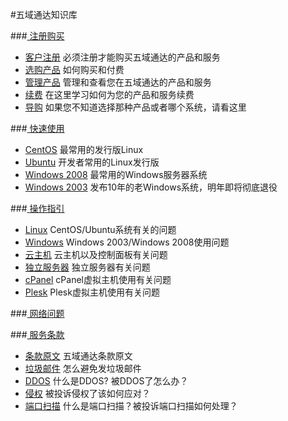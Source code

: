 <!-- --- title: 五域通达知识库 -->
#五域通达知识库

###[<i class="icon-shopping-cart"></i> 注册购买](/tag/客户中心)

*  [<i class="icon-key"></i> 客户注册](/2012-11-22-how-to-sign-up) 必须注册才能购买五域通达的产品和服务
*  [<i class="icon-shopping-cart"></i>选购产品](/buy-products) 如何购买和付费
*  [<i class="icon-dashboard"></i> 管理产品](/manage-products) 管理和查看您在五域通达的产品和服务
*  [<i class="icon-credit-card"></i> 续费](/2012-12-24-how-to-renew) 在这里学习如何为您的产品和服务续费
*  [<i class="icon-hand-right"></i> 导购](/tag/导购) 如果您不知道选择那种产品或者哪个系统，请看这里

###[<i class="icon-rocket"></i> 快速使用](/tag/快速使用)

*  [<i class="icon-linux"></i> CentOS](/tag/centos上手) 最常用的发行版Linux
*  [<i class="icon-linux"></i> Ubuntu](/tag/ubuntu上手) 开发者常用的Linux发行版
*  [<i class="icon-windows"></i> Windows 2008](/tag/windows2008上手/) 最常用的Windows服务器系统
*  [<i class="icon-windows"></i> Windows 2003](/tag/windows2003上手/) 发布10年的老Windows系统，明年即将彻底退役


###[<i class="icon-lightbulb"></i> 操作指引](/tag/操作指引)

*  [<i class="icon-linux"></i> Linux](/tag/linux) CentOS/Ubuntu系统有关的问题
*  [<i class="icon-windows"></i> Windows](/tag/windows) Windows 2003/Windows 2008使用问题
*  [<i class="icon-lightbulb"></i>云主机](/tag/云主机) 云主机以及控制面板有关问题
*  [<i class="icon-lightbulb"></i>独立服务器](/tag/独立服务器) 独立服务器有关问题
*  [<i class="icon-linux"></i> cPanel](/tag/linux) cPanel虚拟主机使用有关问题
* [<i class="icon-windows"></i> Plesk](/tag/windows) Plesk虚拟主机使用有关问题

###[<i class="icon-signal"></i> 网络问题](/tag/网络)

###[<i class="icon-legal"></i> 服务条款](/tag/政策)

*  [<i class="icon-legal"></i> 条款原文](http://www.51hosting.com/legal.html) 五域通达条款原文
*  [<i class="icon-inbox"></i> 垃圾邮件](/spam-email) 怎么避免发垃圾邮件
*  [<i class="icon-legal"></i> DDOS](/ddos) 什么是DDOS? 被DDOS了怎么办？
*  [<i class="icon-legal"></i> 侵权](/dcma) 被投诉侵权了该如何应对？
*  [<i class="icon-shield"></i> 端口扫描](/port-scan) 什么是端口扫描？被投诉端口扫描如何处理？